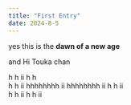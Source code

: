 ```yaml
---
title: "First Entry"
date: 2024-8-5
---
```


yes this is the **dawn of a new age** 


and Hi Touka chan 

h        h      ii
h        h      
h        h      ii
 hhhhhhhh       ii
 hhhhhhhh       ii
h        h      ii  
h        h      ii 
h        h      ii

